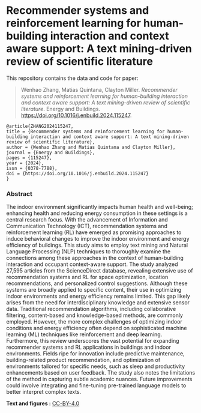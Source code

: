 <!-- README.md is generated from README.Rmd. Please edit that file -->

# Recommender systems and reinforcement learning for human-building interaction and context aware support: A text mining-driven review of scientific literature


This repository contains the data and code for paper:

> Wenhao Zhang, Matias Quintana, Clayton Miller.
> *Recommender systems and reinforcement learning for human-building interaction and context aware support: A text mining-driven review of scientific literature*. 
> Energy and Buildings.
> https://doi.org/10.1016/j.enbuild.2024.115247.

```
@article{ZHANG2024115247,
title = {Recommender systems and reinforcement learning for human-building interaction and context aware support: A text mining-driven review of scientific literature},
author = {Wenhao Zhang and Matias Quintana and Clayton Miller},
journal = {Energy and Buildings},
pages = {115247},
year = {2024},
issn = {0378-7788},
doi = {https://doi.org/10.1016/j.enbuild.2024.115247}
}
```

### Abstract
The indoor environment significantly impacts human health and well-being; enhancing health and reducing energy consumption in these settings is a central research focus. With the advancement of Information and Communication Technology (ICT), recommendation systems and reinforcement learning (RL) have emerged as promising approaches to induce behavioral changes to improve the indoor environment and energy efficiency of buildings. This study aims to employ text mining and Natural Language Processing (NLP) techniques to thoroughly examine the connections among these approaches in the context of human-building interaction and occupant context-aware support. The study analyzed 27,595 articles from the ScienceDirect database, revealing extensive use of recommendation systems and RL for space optimization, location recommendations, and personalized control suggestions. Although these systems are broadly applied to specific content, their use in optimizing indoor environments and energy efficiency remains limited. This gap likely arises from the need for interdisciplinary knowledge and extensive sensor data. Traditional recommendation algorithms, including collaborative filtering, content-based and knowledge-based methods, are commonly employed. However, the more complex challenges of optimizing indoor conditions and energy efficiency often depend on sophisticated machine learning (ML) techniques like reinforcement and deep learning. Furthermore, this review underscores the vast potential for expanding recommender systems and RL applications in buildings and indoor environments. Fields ripe for innovation include predictive maintenance, building-related product recommendation, and optimization of environments tailored for specific needs, such as sleep and productivity enhancements based on user feedback. The study also notes the limitations of the method in capturing subtle academic nuances. Future improvements could involve integrating and fine-tuning pre-trained language models to better interpret complex texts.

**Text and figures :**
[CC-BY-4.0](http://creativecommons.org/licenses/by/4.0/)
